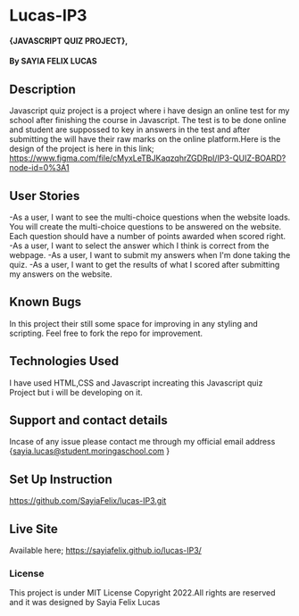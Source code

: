 # Lucas-IP3
#### {JAVASCRIPT QUIZ PROJECT},
#### By SAYIA FELIX LUCAS
## Description
Javascript quiz project is a project where i have design an online test for my school after finishing the course in Javascript. The test is to be done online and student are suppossed to key in answers in the test and after submitting the will have their raw marks on the online platform.Here is the design of the project is here in this link;
https://www.figma.com/file/cMyxLeTBJKaqzqhrZGDRpI/IP3-QUIZ-BOARD?node-id=0%3A1
## User Stories
-As a user, I want to see the multi-choice questions when the website loads. You will create the multi-choice questions to be answered on the website. Each question should have a number of points awarded when scored right.
-As a user, I want to select the answer which I think is correct from the webpage.
-As a user, I want to submit my answers when I'm done taking the quiz.
-As a user, I want to get the results of what I scored after submitting my answers on the website.  
## Known Bugs
In this project their still some space for improving in any styling and scripting. Feel free to fork the repo for improvement.
## Technologies Used
I have used HTML,CSS and Javascript increating this Javascript quiz Project but i will be developing on it.
## Support and contact details
Incase of any issue please contact me through my official email address {sayia.lucas@student.moringaschool.com }
## Set Up Instruction
https://github.com/SayiaFelix/lucas-IP3.git

## Live Site
Available here; https://sayiafelix.github.io/lucas-IP3/
### License
This project is under MIT License
Copyright 2022.All rights are reserved and it was designed by Sayia Felix Lucas
  
